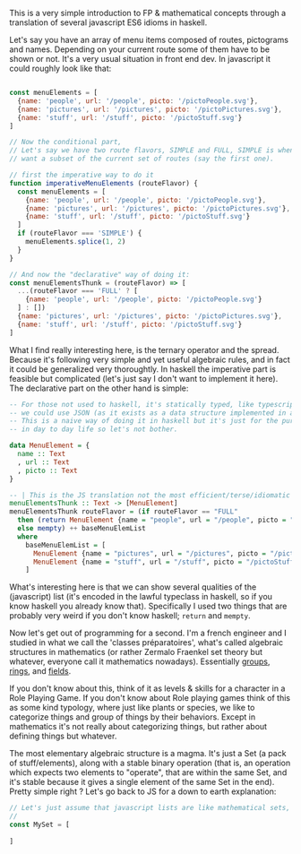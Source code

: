 This is a very simple introduction to FP & mathematical concepts through a translation of several javascript ES6 
idioms in haskell.


Let's say you have an array of menu items composed of routes, pictograms and names.
Depending on your current route some of them have to be shown or not. It's a very usual situation in front end dev.
In javascript it could roughly look like that:
```javascript

const menuElements = [
  {name: 'people', url: '/people', picto: '/pictoPeople.svg'},
  {name: 'pictures', url: '/pictures', picto: '/pictoPictures.svg'},
  {name: 'stuff', url: '/stuff', picto: '/pictoStuff.svg'}
]

// Now the conditional part,
// Let's say we have two route flavors, SIMPLE and FULL, SIMPLE is when we only
// want a subset of the current set of routes (say the first one). 

// first the imperative way to do it
function imperativeMenuElements (routeFlavor) {
  const menuElements = [
    {name: 'people', url: '/people', picto: '/pictoPeople.svg'},
    {name: 'pictures', url: '/pictures', picto: '/pictoPictures.svg'},
    {name: 'stuff', url: '/stuff', picto: '/pictoStuff.svg'}
  ]
  if (routeFlavor === 'SIMPLE') {
    menuElements.splice(1, 2)
  }
}

// And now the "declarative" way of doing it:
const menuElementsThunk = (routeFlavor) => [
  ...(routeFlavor === 'FULL' ? [
    {name: 'people', url: '/people', picto: '/pictoPeople.svg'}
  ] : [])
  {name: 'pictures', url: '/pictures', picto: '/pictoPictures.svg'},
  {name: 'stuff', url: '/stuff', picto: '/pictoStuff.svg'}
]
```

What I find really interesting here, is the ternary operator and the spread.
Because it's following very simple and yet useful algebraic rules, and in fact it could be generalized very thoroughtly.
In haskell the imperative part is feasible but complicated (let's just say I don't want to implement it here).
The declarative part on the other hand is simple:

```haskell
-- For those not used to haskell, it's statically typed, like typescript, you have to define data structures before using them
-- we could use JSON (as it exists as a data structure implemented in a haskell library already) but it's not really idiomatic
-- This is a naive way of doing it in haskell but it's just for the purpose of showing that algebraic structures are useful
-- in day to day life so let's not bother.

data MenuElement = {
  name :: Text
  , url :: Text
  , picto :: Text
}

-- | This is the JS translation not the most efficient/terse/idiomatic haskell implementation
menuElementsThunk :: Text -> [MenuElement]
menuElementsThunk routeFlavor = (if routeFlavor == "FULL" 
  then (return MenuElement {name = "people", url = "/people", picto = "/pictoPeople.svg"})
  else mempty) ++ baseMenuElemList
  where
    baseMenuElemList = [
      MenuElement {name = "pictures", url = "/pictures", picto = "/pictoPictures.svg"},
      MenuElement {name = "stuff", url = "/stuff", picto = "/pictoStuff.svg"}
    ]
```

What's interesting here is that we can show several qualities of the (javascript) list (it's encoded in the lawful typeclass in haskell,
so if you know haskell you already know that). Specifically I used two things that are probably very weird if you don't know haskell;
`return` and `mempty`.

Now let's get out of programming for a second. I'm a french engineer and I studied in what we call the 'classes préparatoires',
what's called algebraic structures in mathematics (or rather Zermalo Fraenkel set theory but whatever, everyone call it mathematics nowadays).
Essentially [groups](https://en.wikipedia.org/wiki/Group_(mathematics)), [rings](https://en.wikipedia.org/wiki/Ring_(mathematics)), and [fields](https://en.wikipedia.org/wiki/Field_(mathematics)).

If you don't know about this, think of it as levels & skills for a character in a Role Playing Game. If you don't know about Role playing games
think of this as some kind typology, where just like plants or species, we like to categorize things and group of things by their behaviors.
Except in mathematics it's not really about categorizing things, but rather about defining things but whatever.

The most elementary algebraic structure is a magma. It's just a Set (a pack of stuff/elements), along with a stable binary operation
(that is, an operation which expects two elements to "operate", that are within the same Set, and it's stable because it gives a single 
element of the same Set in the end). Pretty simple right ?
Let's go back to JS for a down to earth explanation:
```js
// Let's just assume that javascript lists are like mathematical sets, it's not true, but let's pretend.
//
const MySet = [
  
]

```







